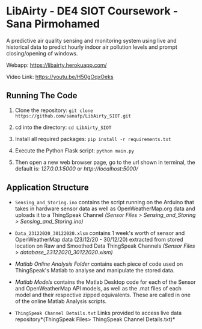 # LibAirty - DE4 SIOT Coursework - Sana Pirmohamed

A predictive air quality sensing and monitoring system using live and historical 
data to predict hourly indoor air pollution levels and prompt closing/opening of
windows.

Webapp: https://libairty.herokuapp.com/ 

Video Link: https://youtu.be/H50gOqxOeks


## Running The Code
1. Clone the repository: ```git clone https://github.com/sanafp/LibAirty_SIOT.git```

2. cd into the directory: ```cd LibAirty_SIOT```

3. Install all required packages: ```pip install -r requirements.txt```

4. Execute the Python Flask script: ```python main.py```

5. Then open a new web browser page, go to the url shown in terminal, the default is: *127.0.0.1:5000* or *http://localhost:5000/*


## Application Structure
* ```Sensing_and_Storing.ino``` contains the script running on the Arduino that takes in hardware sensor data as well as OpenWeatherMap.org data and uploads it to a ThingSpeak Channel *(Sensor Files > Sensing_and_Storing > Sensing_and_Storing.ino)*

* ```Data_23122020_30122020.xlsm``` contains 1 week's worth of sensor and OpenWeatherMap data (23/12/20 - 30/12/20) extracted from stored location on Raw and Smoothed Data ThingSpeak Channels *(Sensor Files > database_23122020_30122020.xlsm)*

* *Matlab Online Analysis Folder* contains each piece of code used on ThingSpeak's Matlab to analyse and manipulate the stored data.

* *Matlab Models* contains the Matlab Desktop code for each of the Sensor and OpenWeatherMap API models, as well as the .mat files of each model and their respective zipped equivalents. These are called in one of the online Matlab Analysis scripts.

* ```ThingSpeak Channel Details.txt``` Links provided to access live data repository*(ThingSpeak Files> ThingSpeak Channel Details.txt)*
